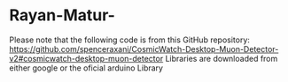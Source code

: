 # Rayan-Matur-

Please note that the following code is from this GitHub repository: https://github.com/spenceraxani/CosmicWatch-Desktop-Muon-Detector-v2#cosmicwatch-desktop-muon-detector
Libraries are downloaded from either google or the oficial arduino Library 